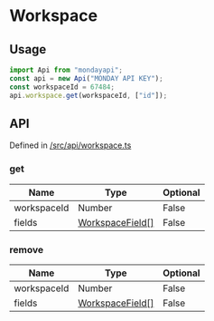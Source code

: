# Workspace

## Usage

```typescript
import Api from "mondayapi";
const api = new Api("MONDAY API KEY");
const workspaceId = 67484;
api.workspace.get(workspaceId, ["id"]);
```

## API

Defined in [/src/api/workspace.ts](../src/api/workspace.ts)

### **get**

| Name        | Type                                               | Optional |
| ----------- | -------------------------------------------------- | -------- |
| workspaceId | Number                                             | False    |
| fields      | [WorkspaceField[]](../src/interfaces/workspace.ts) | False    |


### **remove**

| Name        | Type                                               | Optional |
| ----------- | -------------------------------------------------- | -------- |
| workspaceId | Number                                             | False    |
| fields      | [WorkspaceField[]](../src/interfaces/workspace.ts) | False    |